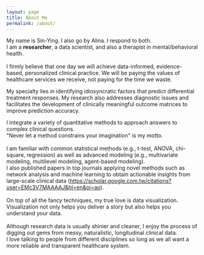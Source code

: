 ```yaml
---
layout: page
title: About Me
permalink: /about/
---
```


My name is Sin-Ying. I also go by Alina. I respond to both. <br>
I am a <b>researcher</b>, a data scientist, and also a therapist in mental/behavioral health. <br> 
<br>
I firmly believe that one day we will achieve data-informed, evidence-based, personalized clinical practice. We will be paying the values of healthcare services we receive, not paying for the time we waste. <br>

My specialty lies in identifying idiosyncratic factors that predict differential treatment responses. My research also addresses diagnostic issues and facilitates the development of clinically meaningful outcome matrices to improve prediction accuracy. <br>

I integrate a variety of quantitative methods to approach answers to complex clinical questions. <br>
"Never let a method constrains your imagination" is my motto.<br>
<br>
I am familiar with common statistical methods (e.g., t-test, ANOVA, chi-square, regression) as well as advanced modeling (e.g., multivariate modeling, multilevel modeling, agent-based modeling). <br>
I also published papers in top journals applying novel methods such as network analysis and machine learning to obtain actionable insights from large-scale clinical data (https://scholar.google.com.tw/citations?user=EMc3V7MAAAAJ&hl=en&oi=ao).<br>
<br>
On top of all the fancy techniques, my true love is data visualization. <br>
Visualization not only helps you deliver a story but also helps you understand your data. <br>
<br>
Although research data is usually shinier and cleaner, I enjoy the process of digging out gems from messy, naturalistic, longitudinal clinical data. <br>
I love talking to people from different disciplines so long as we all want a more reliable and transparent healthcare system. <br>
<br>

